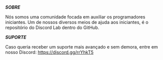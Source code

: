 ***SOBRE***

Nós somos uma comunidade focada em auxiliar os programadores iniciantes. Um de nossos diversos meios de ajuda aos iniciantes, é o repositório do Discord Lab dentro do GitHub.

***SUPORTE***

Caso queria receber um suporte mais avançado e sem demora, entre em nosso Discord: https://discord.gg/rrYhkT5

